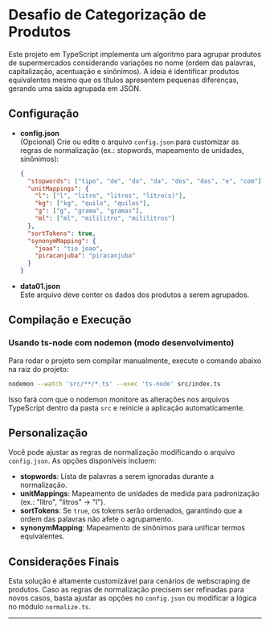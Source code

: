 # Desafio de Categorização de Produtos

Este projeto em TypeScript implementa um algoritmo para agrupar produtos de supermercados considerando variações no nome (ordem das palavras, capitalização, acentuação e sinônimos). A ideia é identificar produtos equivalentes mesmo que os títulos apresentem pequenas diferenças, gerando uma saída agrupada em JSON.

## Configuração

- **config.json**  
  (Opcional) Crie ou edite o arquivo `config.json` para customizar as regras de normalização (ex.: stopwords, mapeamento de unidades, sinônimos):

  ```json
  {
    "stopwords": ["tipo", "de", "do", "da", "dos", "das", "e", "com"],
    "unitMappings": {
      "l": ["l", "litro", "litros", "litro(s)"],
      "kg": ["kg", "quilo", "quilos"],
      "g": ["g", "grama", "gramas"],
      "ml": ["ml", "mililitro", "mililitros"]
    },
    "sortTokens": true,
    "synonymMapping": {
      "joao": "tio joao",
      "piracanjuba": "piracanjuba"
    }
  }
  ```

- **data01.json**  
  Este arquivo deve conter os dados dos produtos a serem agrupados.

## Compilação e Execução

### Usando ts-node com nodemon (modo desenvolvimento)

Para rodar o projeto sem compilar manualmente, execute o comando abaixo na raiz do projeto:

```bash
nodemon --watch 'src/**/*.ts' --exec 'ts-node' src/index.ts
```

Isso fará com que o nodemon monitore as alterações nos arquivos TypeScript dentro da pasta `src` e reinicie a aplicação automaticamente.

## Personalização

Você pode ajustar as regras de normalização modificando o arquivo `config.json`. As opções disponíveis incluem:

- **stopwords**: Lista de palavras a serem ignoradas durante a normalização.
- **unitMappings**: Mapeamento de unidades de medida para padronização (ex.: "litro", "litros" → "l").
- **sortTokens**: Se `true`, os tokens serão ordenados, garantindo que a ordem das palavras não afete o agrupamento.
- **synonymMapping**: Mapeamento de sinônimos para unificar termos equivalentes.

## Considerações Finais

Esta solução é altamente customizável para cenários de webscraping de produtos. Caso as regras de normalização precisem ser refinadas para novos casos, basta ajustar as opções no `config.json` ou modificar a lógica no módulo `normalize.ts`.

---
